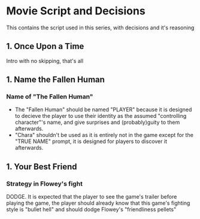 # Movie Script and Decisions
This contains the script used in this series, with decisions and it's reasoning

## 1. Once Upon a Time 
Intro with no skipping, that's all

## 1. Name the Fallen Human 
### Name of "The Fallen Human"
* The "Fallen Human" should be named "PLAYER" because it is designed to decieve the player to use their identity as the assumed "controlling character"'s name, and give surprises and (probably)guity to them afterwards.
* "Chara" shouldn't be used as it is entirely not in the game except for the "TRUE NAME" prompt, it is designed for players to discover it afterwards.

## 1. Your Best Friend
### Strategy in Flowey's fight
DODGE.  It is expected that the player to see the game's trailer before playing the game, the player should already know that this game's fighting style is "bullet hell" and should dodge Flowey's "friendliness pellets"
